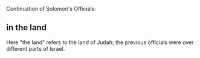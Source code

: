 Continuation of Solomon's Officials:

## in the land ##

Here "the land" refers to the land of Judah; the previous officials were over different parts of Israel.